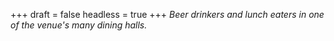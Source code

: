 
+++
draft = false
headless = true
+++
_Beer drinkers and lunch eaters in one of the venue's many dining halls._
